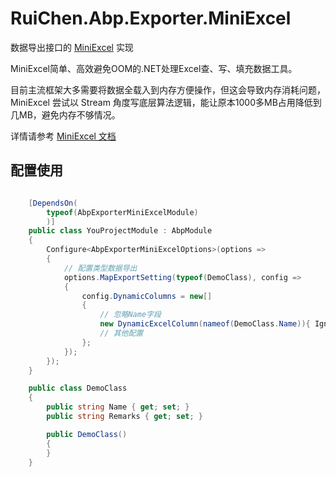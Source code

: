 # RuiChen.Abp.Exporter.MiniExcel

数据导出接口的 [MiniExcel](https://github.com/mini-software/MiniExcel) 实现

MiniExcel简单、高效避免OOM的.NET处理Excel查、写、填充数据工具。

目前主流框架大多需要将数据全载入到内存方便操作，但这会导致内存消耗问题，MiniExcel 尝试以 Stream 角度写底层算法逻辑，能让原本1000多MB占用降低到几MB，避免内存不够情况。

详情请参考 [MiniExcel 文档](https://github.com/mini-software/MiniExcel/blob/master/README.md)

## 配置使用


```csharp

    [DependsOn(
        typeof(AbpExporterMiniExcelModule)
        )]
    public class YouProjectModule : AbpModule
    {
        Configure<AbpExporterMiniExcelOptions>(options =>
        {
            // 配置类型数据导出
            options.MapExportSetting(typeof(DemoClass), config =>
            {
                config.DynamicColumns = new[]
                {
                    // 忽略Name字段
                    new DynamicExcelColumn(nameof(DemoClass.Name)){ Ignore = true },
                    // 其他配置
                };
            });
        });
    }

    public class DemoClass
    {
        public string Name { get; set; }
        public string Remarks { get; set; }

        public DemoClass()
        {
        }
    }
```

